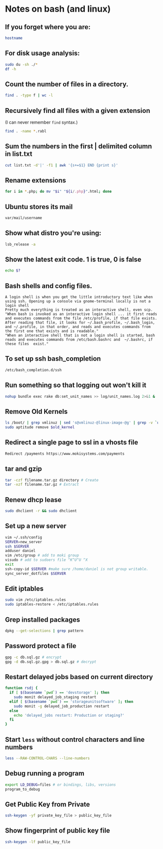 # Notes on bash (and linux)

## If you forget where you are:

```bash
hostname
```

## For disk usage analysis:

```bash
sudo du -sh ./*
df -h
```

## Count the number of files in a directory.

```bash
find . -type f | wc -l
```
## Recursively find all files with a given extension

(I can never remember `find` syntax.)

```bash
find . -name *.rabl
```

## Sum the numbers in the first | delimited column in list.txt

```bash
cut list.txt -d'|' -f1 | awk '{s+=$1} END {print s}'
```

## Rename extensions

```bash
for i in *.php; do mv "$i" "${i/.php}".html; done
```

## Ubuntu stores its mail

```bash
var/mail/username
```

## Show what distro you're using:

```bash
lsb_release -a
```

## Show the latest exit code. 1 is true, 0 is false

```bash
echo $?
```

## Bash shells and config files.

```
A login shell is when you get the little introductory text like when using ssh. Opening up a console via gnome-terminal locally is not a login shell
Pretty much everything is treated as an interactive shell, even scp.
"When bash is invoked as an interactive login shell ... it first reads and executes commands from the file /etc/profile, if that file exists. After reading that file, it looks for ~/.bash_profile, ~/.bash_login, and ~/.profile, in that order, and reads and executes commands from the first one that exists and is readable."
"When an interactive shell that is not a login shell is started, bash reads and executes commands from /etc/bash.bashrc and  ~/.bashrc, if these files  exist."
```

## To set up ssh bash_completion

```bash
/etc/bash_completion.d/ssh
```

## Run something so that logging out won't kill it

```bash
nohup bundle exec rake db:set_unit_names >> log/unit_names.log 2>&1 &
```

## Remove Old Kernels

```bash
ls /boot/ | grep vmlinuz | sed 's@vmlinuz-@linux-image-@g' | grep -v `uname -r`
sudo aptitude remove $old_kernel
```

## Redirect a single page to ssl in a vhosts file 

```bash
Redirect /payments https://www.mokisystems.com/payments
```

## tar and gzip

```bash
tar -czf filename.tar.gz directory # Create
tar -xzf filename.tar.gz # Extract
```

## Renew dhcp lease

```bash
sudo dhclient -r && sudo dhclient
```

## Set up a new server

```bash
vim ~/.ssh/config
SERVER=new_server
ssh $SERVER
adduser daniel
vim /etc/group # add to moki group
visudo # add to sudoers file ^K^U^U ^X
exit
ssh-copy-id $SERVER #make sure /home/daniel is not group writable.
sync_server_dotfiles $SERVER
```

## Edit iptables

```bash
sudo vim /etc/iptables.rules
sudo iptables-restore < /etc/iptables.rules
```

## Grep installed packages

```bash
dpkg --get-selections | grep pattern
```

## Password protect a file

```bash
gpg -c db.sql.gz # encrypt
gpg -d db.sql.gz.gpg > db.sql.gz # decrypt
```

## Restart delayed jobs based on current directory

```sh
function rsdj {
  if [ $(basename `pwd`) == 'devstorage' ]; then
    sudo monit delayed_job_staging restart
  elif [ $(basename `pwd`) == 'storageunitsoftware' ]; then
    sudo monit -g delayed_job_production restart
  else
    echo 'delayed_jobs restart: Production or staging?'
  fi
}
```

## Start `less` without control characters and line numbers 

```sh
less --RAW-CONTROL-CHARS --line-numbers
```

## Debug running a program

```sh
export LD_DEBUG=files # or bindings, libs, versions
program_to_debug
```

## Get Public Key from Private

```sh
ssh-keygen -yf private_key_file > public_key_file
```

## Show fingerprint of public key file

```sh
ssh-keygen -lf public_key_file
```
